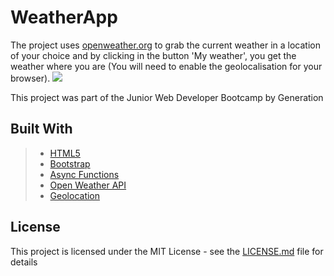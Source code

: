 # WeatherApp

The project uses [openweather.org](https://openweathermap.org/guide) to grab the current weather in a location of your choice and by clicking in the button 'My weather', you get the weather where you are (You will need to enable the geolocalisation for your browser).
![](./Images/weather-app.JPG)

This project was part of the Junior Web Developer Bootcamp by Generation


## Built With

> - [HTML5](https://developer.mozilla.org/en-US/docs/Web/Guide/HTML/HTML5)
> - [Bootstrap](https://getbootstrap.com/)
> - [Async Functions](https://developer.mozilla.org/en-US/docs/Web/JavaScript/Reference/Statements/async_function)   
> - [Open Weather API](https://openweathermap.org/guide) 
> - [Geolocation](https://w3c.github.io/geolocation-api/#getcurrentposition-method) 



## License

This project is licensed under the MIT License - see the [LICENSE.md](LICENSE.md) file for details

